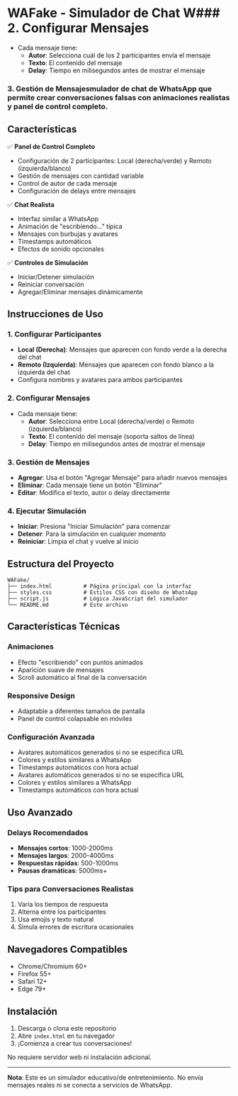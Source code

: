# WAFake - Simulador de Chat W### 2. Configurar Mensajes
- Cada mensaje tiene:
  - **Autor**: Selecciona cuál de los 2 participantes envía el mensaje
  - **Texto**: El contenido del mensaje
  - **Delay**: Tiempo en milisegundos antes de mostrar el mensaje

### 3. Gestión de Mensajesmulador de chat de WhatsApp que permite crear conversaciones falsas con animaciones realistas y panel de control completo.

## Características

✅ **Panel de Control Completo**
- Configuración de 2 participantes: Local (derecha/verde) y Remoto (izquierda/blanco)
- Gestión de mensajes con cantidad variable
- Control de autor de cada mensaje
- Configuración de delays entre mensajes

✅ **Chat Realista**
- Interfaz similar a WhatsApp
- Animación de "escribiendo..." típica
- Mensajes con burbujas y avatares
- Timestamps automáticos
- Efectos de sonido opcionales

✅ **Controles de Simulación**
- Iniciar/Detener simulación
- Reiniciar conversación
- Agregar/Eliminar mensajes dinámicamente

## Instrucciones de Uso

### 1. Configurar Participantes
- **Local (Derecha)**: Mensajes que aparecen con fondo verde a la derecha del chat
- **Remoto (Izquierda)**: Mensajes que aparecen con fondo blanco a la izquierda del chat
- Configura nombres y avatares para ambos participantes

### 2. Configurar Mensajes
- Cada mensaje tiene:
  - **Autor**: Selecciona entre Local (derecha/verde) o Remoto (izquierda/blanco)
  - **Texto**: El contenido del mensaje (soporta saltos de línea)
  - **Delay**: Tiempo en milisegundos antes de mostrar el mensaje

### 3. Gestión de Mensajes
- **Agregar**: Usa el botón "Agregar Mensaje" para añadir nuevos mensajes
- **Eliminar**: Cada mensaje tiene un botón "Eliminar" 
- **Editar**: Modifica el texto, autor o delay directamente

### 4. Ejecutar Simulación
- **Iniciar**: Presiona "Iniciar Simulación" para comenzar
- **Detener**: Para la simulación en cualquier momento
- **Reiniciar**: Limpia el chat y vuelve al inicio

## Estructura del Proyecto

```
WAFake/
├── index.html          # Página principal con la interfaz
├── styles.css          # Estilos CSS con diseño de WhatsApp
├── script.js           # Lógica JavaScript del simulador
└── README.md           # Este archivo
```

## Características Técnicas

### Animaciones
- Efecto "escribiendo" con puntos animados
- Aparición suave de mensajes
- Scroll automático al final de la conversación

### Responsive Design
- Adaptable a diferentes tamaños de pantalla
- Panel de control colapsable en móviles

### Configuración Avanzada
- Avatares automáticos generados si no se especifica URL
- Colores y estilos similares a WhatsApp
- Timestamps automáticos con hora actual
- Avatares automáticos generados si no se especifica URL
- Colores y estilos similares a WhatsApp
- Timestamps automáticos con hora actual

## Uso Avanzado

### Delays Recomendados
- **Mensajes cortos**: 1000-2000ms
- **Mensajes largos**: 2000-4000ms
- **Respuestas rápidas**: 500-1000ms
- **Pausas dramáticas**: 5000ms+

### Tips para Conversaciones Realistas
1. Varía los tiempos de respuesta
2. Alterna entre los participantes
3. Usa emojis y texto natural
4. Simula errores de escritura ocasionales

## Navegadores Compatibles
- Chrome/Chromium 60+
- Firefox 55+
- Safari 12+
- Edge 79+

## Instalación

1. Descarga o clona este repositorio
2. Abre `index.html` en tu navegador
3. ¡Comienza a crear tus conversaciones!

No requiere servidor web ni instalación adicional.

---

**Nota**: Este es un simulador educativo/de entretenimiento. No envía mensajes reales ni se conecta a servicios de WhatsApp.